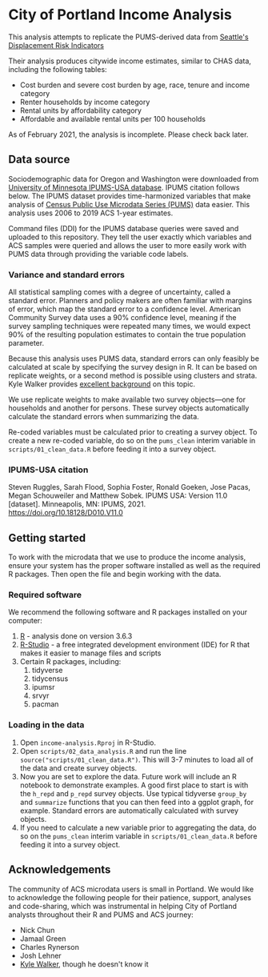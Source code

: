 # City of Portland Income Analysis

This analysis attempts to replicate the PUMS-derived data from [Seattle's Displacement Risk Indicators](https://population-and-demographics-seattlecitygis.hub.arcgis.com/pages/displacement-risk)

Their analysis produces citywide income estimates, similar to CHAS data, including the following tables:

* Cost burden and severe cost burden by age, race, tenure and income category
* Renter households by income category
* Rental units by affordability category
* Affordable and available rental units per 100 households

As of February 2021, the analysis is incomplete. Please check back later.

## Data source

Sociodemographic data for Oregon and Washington were downloaded from [University of Minnesota IPUMS-USA database](https://usa.ipums.org/usa/index.shtml). IPUMS citation follows below. The IPUMS dataset provides time-harmonized variables that make analysis of [Census Public Use Microdata Series (PUMS)](https://www.census.gov/programs-surveys/acs/microdata.html) data easier. This analysis uses 2006 to 2019 ACS 1-year estimates.

Command files (DDI) for the IPUMS database queries were saved and uploaded to this repository. They tell the user exactly which variables and ACS samples were queried and allows the user to more easily work with PUMS data through providing the variable code labels.

### Variance and standard errors

All statistical sampling comes with a degree of uncertainty, called a standard error. Planners and policy makers are often familiar with margins of error, which map the standard error to a confidence level. American Community Survey data uses a 90% confidence level, meaning if the survey sampling techniques were repeated many times, we would expect 90% of the resulting population estimates to contain the true population parameter.

Because this analysis uses PUMS data, standard errors can only feasibly be calculated at scale by specifying the survey design in R. It can be based on replicate weights, or a second method is possible using clusters and strata. Kyle Walker provides [excellent background](https://walker-data.com/tidycensus/articles/pums-data.html) on this topic. 

We use replicate weights to make available two survey objects—one for households and another for persons. These survey objects automatically calculate the standard errors when summarizing the data. 

Re-coded variables must be calculated prior to creating a survey object. To create a new re-coded variable, do so on the `pums_clean` interim variable in `scripts/01_clean_data.R` before feeding it into a survey object.

### IPUMS-USA citation

Steven Ruggles, Sarah Flood, Sophia Foster, Ronald Goeken, Jose Pacas, Megan Schouweiler and Matthew Sobek. IPUMS USA: Version 11.0 [dataset]. Minneapolis, MN: IPUMS, 2021. https://doi.org/10.18128/D010.V11.0

## Getting started

To work with the microdata that we use to produce the income analysis, ensure your system has the proper software installed as well as the required R packages. Then open the file and begin working with the data.

### Required software
We recommend the following software and R packages installed on your computer:

1. [R](https://cran.r-project.org/) - analysis done on version 3.6.3
2. [R-Studio](https://rstudio.com/) - a free integrated development environment (IDE) for R that makes it easier to manage files and scripts
3. Certain R packages, including:
   1. tidyverse
   2. tidycensus
   3. ipumsr
   4. srvyr
   5. pacman
   
### Loading in the data

1. Open `income-analysis.Rproj` in R-Studio.
2. Open `scripts/02_data_analysis.R` and run the line `source("scripts/01_clean_data.R")`. This will 3-7 minutes to load all of the data and create survey objects.
3. Now you are set to explore the data. Future work will include an R notebook to demonstrate examples. A good first place to start is with the `h_repd` and `p_repd` survey objects. Use typical tidyverse `group_by` and `summarize` functions that you can then feed into a ggplot graph, for example. Standard errors are automatically calculated with survey objects.
4. If you need to calculate a new variable prior to aggregating the data, do so on the `pums_clean` interim variable in `scripts/01_clean_data.R` before feeding it into a survey object.

## Acknowledgements

The community of ACS microdata users is small in Portland. We would like to acknowledge the following people for their patience, support, analyses and code-sharing, which was instrumental in helping City of Portland analysts throughout their R and PUMS and ACS journey:

* Nick Chun
* Jamaal Green
* Charles Rynerson
* Josh Lehner
* [Kyle Walker](https://walker-data.com/), though he doesn't know it